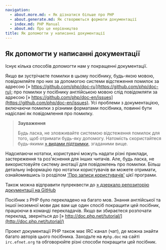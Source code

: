 ```yaml
---
navigation:
  - about.more.md: « Як дізнатися більше про PHP
  - about.generate.md: Як створюються формати документації
  - index.md: PHP Manual
  - about.md: Про це керівництво
title: Як допомогти у написанні документації
---
```

## Як допомогти у написанні документації

Існує кілька способів допомогти нам у покращенні документації.

Якщо ви зустрічаєте помилки в цьому посібнику, будь-якою мовою, повідомляйте про них за допомогою системи відстеження помилок за адресою [» https://github.com/php/doc-ru](https://github.com/php/doc-ru); про помилки у посібнику англійською мовою слід повідомляти за адресою [» https://github.com/php/doc-en/issues](https://github.com/php/doc-en/issues). Усі проблеми з документацією, включаючи помилки з різними форматами посібника, повинні бути надіслані як повідомлення про помилку.

> **Зауваження**
> 
> Будь ласка, не зловживайте системою відстеження помилок для того, щоб отримати будь-яку допомогу. Натомість скористайтеся будь-якими [» видами підтримки](https://www.php.net/support.php), згаданими вище.

Надсилаючи нотатки, користувачі можуть надати різні приклади, застереження та роз'яснення для інших читачів. Але, будь ласка, не використовуйте систему анотації для повідомлень про помилки. Більш детальну інформацію про нотатки користувачів ви можете отримати, ознайомившись із розділом ['Про записи користувачів'](about.notes.md) цієї програми.

Також можна відправити пулреквести до [» дзеркало репозиторію документації на GitHub](https://github.com/php/doc-ru)

Посібник з PHP було перекладено на багато мов. Знання англійської та іншої іноземної мови дає вам ще один спосіб покращити цей посібник, працюючи в команді перекладачів. Якщо ви збираєтеся розпочати переклад, зверніться до [» http://doc.php.net/tutorial/](http://doc.php.net/tutorial/)

Проект документації PHP також має IRC канал (чат), де можна знайти багато авторів цього посібника. Заходьте на `#php.doc` на сайті `irc.efnet.org` та обговорюйте різні способи покращити цей посібник.
